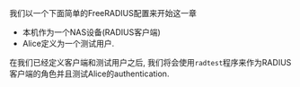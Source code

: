 我们以一个下面简单的FreeRADIUS配置来开始这一章
* 本机作为一个NAS设备(RADIUS客户端)
* Alice定义为一个测试用户.

在我们已经定义客户端和测试用户之后, 我们将会使用`radtest`程序来作为RADIUS客户端的角色并且测试Alice的authentication.
